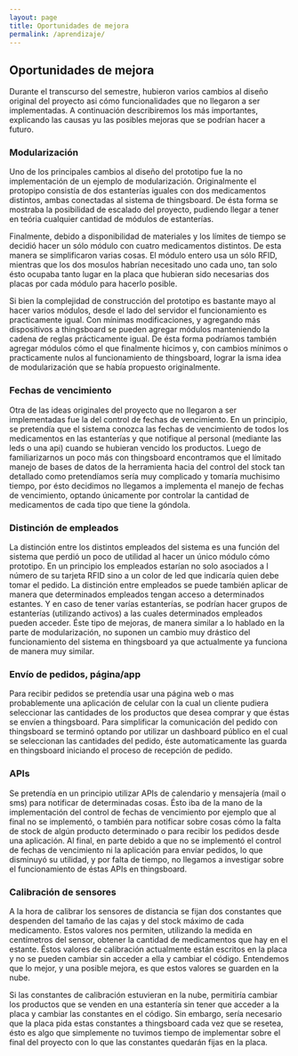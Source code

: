 ```yaml
---
layout: page
title: Oportunidades de mejora
permalink: /aprendizaje/
---
```


## Oportunidades de mejora

Durante el transcurso del semestre, hubieron varios cambios al diseño original del proyecto asi cómo funcionalidades que no llegaron a ser implementadas. A continuación describiremos los más importantes, explicando las causas yu las posibles mejoras que se podrían hacer a futuro.

### Modularización

Uno de los principales cambios al diseño del prototipo fue la no implementación de un ejemplo de modularización. Originalmente el protopipo consistía de dos estanterías iguales con dos medicamentos distintos, ambas conectadas al sistema de thingsboard. De ésta forma se mostraba la posibilidad de escalado del proyecto, pudiendo llegar a tener en teória cualquier cantidad de módulos de estanterías. 

Finalmente, debido a disponibilidad de materiales y los límites de tiempo se decidió hacer un sólo módulo con cuatro medicamentos distintos. De esta manera se simplificaron varias cosas. El módulo entero usa un sólo RFID, mientras que los dos mosulos habrían necesitado uno cada uno, tan solo ésto ocupaba tanto lugar en la placa que hubieran sido necesarias dos placas por cada módulo para hacerlo posible.

Si bien la complejidad de construcción del prototipo es bastante mayo al hacer varios módulos, desde el lado del servidor el funcionamiento es practicamente igual. Con mínimas modificaciones, y agregando más dispositivos a thingsboard se pueden agregar módulos manteniendo la cadena de reglas prácticamente igual. De ésta forma podríamos también agregar módulos cómo el que finalmente hicimos y, con cambios mínimos o practicamente nulos al funcionamiento de thingsboard, lograr la isma idea de modularización que se había propuesto originalmente.

### Fechas de vencimiento

Otra de las ideas originales del proyecto que no llegaron a ser implementadas fue la del control de fechas de vencimiento. En un principio, se pretendía que el sistema conozca las fechas de vencimiento de todos los medicamentos en las estanterías y que notifique al personal (mediante las leds o una api) cuando se hubieran vencido los productos. Luego de familiarizarnos un poco más con thingsboard encontramos que el límitado manejo de bases de datos de la herramienta hacia del control del stock tan detallado como pretendíamos sería muy complicado y tomaría muchisimo tiempo, por ésto decidimos no llegamos a implementa el manejo de fechas de vencimiento, optando únicamente por controlar la cantidad de medicamentos de cada tipo que tiene la góndola.

### Distinción de empleados

La distinción entre los distintos empleados del sistema es una función del sistema que perdió un poco de utilidad al hacer un único módulo cómo prototipo. En un principio los empleados estarían no solo asociados a l número de su tarjeta RFID sino a un color de led que indicaría quien debe tomar el pedido. La distinción entre empleados se puede también aplicar de manera que determinados empleados tengan acceso a determinados estantes. Y en caso de tener varías estanterías, se podrían hacer grupos de estanterías (utilizando activos) a las cuales determinados empleados pueden acceder. Éste tipo de mejoras, de manera similar a lo hablado en la parte de modularización, no suponen un cambio muy drástico del funcionamiento del sistema en thingsboard ya que actualmente ya funciona de manera muy similar.

### Envío de pedidos, página/app

Para recibir pedidos se pretendía usar una página web o mas probablemente una aplicación de celular con la cual un cliente pudiera seleccionar las cantidades de los productos que desea comprar y que éstas se envíen a thingsboard. Para simplificar la comunicación del pedido con thingsboard se terminó optando por utilizar un dashboard público en el cual se seleccionan las cantidades del pedido, éste automaticamente las guarda en thingsboard iniciando el proceso de recepción de pedido.

### APIs

Se pretendía en un principio utilizar APIs de calendario y mensajería (mail o sms) para notificar de determinadas cosas. Ésto iba de la mano de la implementación del control de fechas de vencimiento por ejemplo que al final no se implementó, o también para notificar sobre cosas cómo la falta de stock de algún producto determinado o para recibir los pedidos desde una aplicación. Al final, en parte debido a que no se implementó el control de fechas de vencimiento ni la aplicación para envíar pedidos, lo que disminuyó su utilidad, y por falta de tiempo, no llegamos a investigar sobre el funcionamiento de éstas APIs en thingsboard.

### Calibración de sensores

A la hora de calibrar los sensores de distancia se fijan dos constantes que despenden del tamaño de las cajas y del stock máximo de cada medicamento. Estos valores nos permiten, utilizando la medida en centímetros del sensor, obtener la cantidad de medicamentos que hay en el estante. Éstos valores de calibración actualmente están escritos en la placa y no se pueden cambiar sin acceder a ella y cambiar el código. Entendemos que lo mejor, y una posible mejora, es que estos valores se guarden en la nube.

Si las constantes de calibración estuvieran en la nube, permitiría cambiar los productos que se venden en una estantería sin tener que acceder a la placa y cambiar las constantes en el código. Sin embargo, sería necesario que la placa pida estas constantes a thingsboard cada vez que se resetea, ésto es algo que simplemente no tuvimos tiempo de implementar sobre el final del proyecto con lo que las constantes quedarán fijas en la placa.
